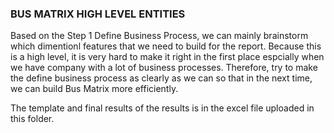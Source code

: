 ### BUS MATRIX HIGH LEVEL ENTITIES

Based on the Step 1 Define Business Process, we can mainly brainstorm which dimentionl features that we need to build for the report. Because this is a high level, it is very hard to make it right in the first place espcially when we have company with a lot of business processes. Therefore, try to make the define business process as clearly as we can so that in the next time, we can build Bus Matrix more efficiently. 

The template and final results of the results is in the excel file uploaded in this folder. 